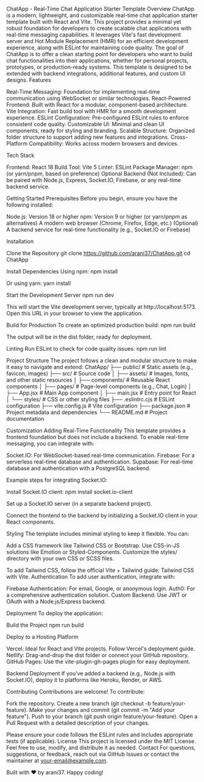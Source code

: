 ChatApp - Real-Time Chat Application Starter Template
Overview
ChatApp is a modern, lightweight, and customizable real-time chat application starter template built with React and Vite. This project provides a minimal yet robust foundation for developers to create scalable chat applications with real-time messaging capabilities. It leverages Vite's fast development server and Hot Module Replacement (HMR) for an efficient development experience, along with ESLint for maintaining code quality.
The goal of ChatApp is to offer a clean starting point for developers who want to build chat functionalities into their applications, whether for personal projects, prototypes, or production-ready systems. This template is designed to be extended with backend integrations, additional features, and custom UI designs.
Features

Real-Time Messaging: Foundation for implementing real-time communication using WebSocket or similar technologies.
React-Powered Frontend: Built with React for a modular, component-based architecture.
Vite Integration: Fast build tool with HMR for a smooth development experience.
ESLint Configuration: Pre-configured ESLint rules to enforce consistent code quality.
Customizable UI: Minimal and clean UI components, ready for styling and branding.
Scalable Structure: Organized folder structure to support adding new features and integrations.
Cross-Platform Compatibility: Works across modern browsers and devices.

Tech Stack

Frontend: React 18
Build Tool: Vite 5
Linter: ESLint
Package Manager: npm (or yarn/pnpm, based on preference)
Optional Backend (Not Included): Can be paired with Node.js, Express, Socket.IO, Firebase, or any real-time backend service.

Getting Started
Prerequisites
Before you begin, ensure you have the following installed:

Node.js: Version 18 or higher
npm: Version 9 or higher (or yarn/pnpm as alternatives)
A modern web browser (Chrome, Firefox, Edge, etc.)
(Optional) A backend service for real-time functionality (e.g., Socket.IO or Firebase)

Installation

Clone the Repository
git clone https://github.com/arani37/ChatApp.git
cd ChatApp


Install Dependencies
Using npm:
npm install

Or using yarn:
yarn install


Start the Development Server
npm run dev

This will start the Vite development server, typically at http://localhost:5173. Open this URL in your browser to view the application.

Build for Production
To create an optimized production build:
npm run build

The output will be in the dist folder, ready for deployment.

Linting
Run ESLint to check for code quality issues:
npm run lint



Project Structure
The project follows a clean and modular structure to make it easy to navigate and extend:
ChatApp/
├── public/                 # Static assets (e.g., favicon, images)
├── src/                    # Source code
│   ├── assets/             # Images, fonts, and other static resources
│   ├── components/         # Reusable React components
│   ├── pages/              # Page-level components (e.g., Chat, Login)
│   ├── App.jsx             # Main App component
│   ├── main.jsx            # Entry point for React
│   └── styles/             # CSS or other styling files
├── .eslintrc.cjs           # ESLint configuration
├── vite.config.js          # Vite configuration
├── package.json            # Project metadata and dependencies
└── README.md               # Project documentation

Customization
Adding Real-Time Functionality
This template provides a frontend foundation but does not include a backend. To enable real-time messaging, you can integrate with:

Socket.IO: For WebSocket-based real-time communication.
Firebase: For a serverless real-time database and authentication.
Supabase: For real-time database and authentication with a PostgreSQL backend.

Example steps for integrating Socket.IO:

Install Socket.IO client:
npm install socket.io-client


Set up a Socket.IO server (in a separate backend project).

Connect the frontend to the backend by initializing a Socket.IO client in your React components.


Styling
The template includes minimal styling to keep it flexible. You can:

Add a CSS framework like Tailwind CSS or Bootstrap.
Use CSS-in-JS solutions like Emotion or Styled-Components.
Customize the styles/ directory with your own CSS or SCSS files.

To add Tailwind CSS, follow the official Vite + Tailwind guide: Tailwind CSS with Vite.
Authentication
To add user authentication, integrate with:

Firebase Authentication: For email, Google, or anonymous login.
Auth0: For a comprehensive authentication solution.
Custom Backend: Use JWT or OAuth with a Node.js/Express backend.

Deployment
To deploy the application:

Build the Project
npm run build


Deploy to a Hosting Platform

Vercel: Ideal for React and Vite projects. Follow Vercel's deployment guide.
Netlify: Drag-and-drop the dist folder or connect your GitHub repository.
GitHub Pages: Use the vite-plugin-gh-pages plugin for easy deployment.


Backend Deployment
If you’ve added a backend (e.g., Node.js with Socket.IO), deploy it to platforms like Heroku, Render, or AWS.


Contributing
Contributions are welcome! To contribute:

Fork the repository.
Create a new branch (git checkout -b feature/your-feature).
Make your changes and commit (git commit -m "Add your feature").
Push to your branch (git push origin feature/your-feature).
Open a Pull Request with a detailed description of your changes.

Please ensure your code follows the ESLint rules and includes appropriate tests (if applicable).
License
This project is licensed under the MIT License. Feel free to use, modify, and distribute it as needed.
Contact
For questions, suggestions, or feedback, reach out via GitHub Issues or contact the maintainer at your-email@example.com.

Built with ❤️ by arani37. Happy coding!
